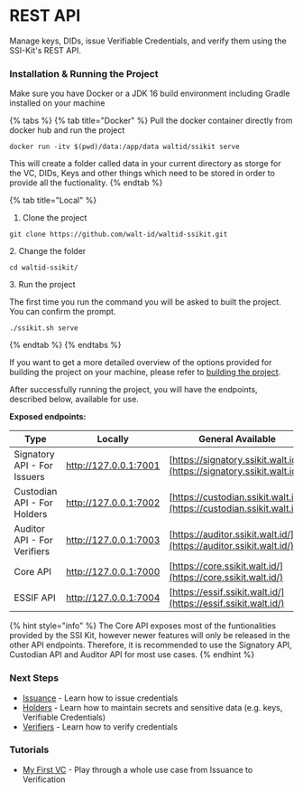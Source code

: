 # REST API

Manage keys, DIDs, issue Verifiable Credentials, and verify them using the SSI-Kit's REST API.

### Installation & Running the Project

Make sure you have Docker or a JDK 16 build environment including Gradle installed on your machine

{% tabs %}
{% tab title="Docker" %}
Pull the docker container directly from docker hub and run the project

```
docker run -itv $(pwd)/data:/app/data waltid/ssikit serve
```

This will create a folder called data in your current directory as storge for the VC, DIDs, Keys and other things which need to be stored in order to provide all the fuctionality.
{% endtab %}

{% tab title="Local" %}
1. Clone the project

```
git clone https://github.com/walt-id/waltid-ssikit.git
```

2\. Change the folder

```
cd waltid-ssikit/
```

3\. Run the project

The first time you run the command you will be asked to built the project. You can confirm the prompt.

```
./ssikit.sh serve 
```
{% endtab %}
{% endtabs %}

If you want to get a more detailed overview of the options provided for building the project on your machine, please refer to [building the project](build.md).

After successfully running the project, you will have the endpoints, described below, available for use.&#x20;

**Exposed endpoints:**

| Type                        | Locally               | General Available                                                      |
| --------------------------- | --------------------- | ---------------------------------------------------------------------- |
| Signatory API - For Issuers | http://127.0.0.1:7001 | [https://signatory.ssikit.walt.id/](https://signatory.ssikit.walt.id/) |
| Custodian API - For Holders | http://127.0.0.1:7002 | [https://custodian.ssikit.walt.id/](https://custodian.ssikit.walt.id/) |
| Auditor API - For Verifiers | http://127.0.0.1:7003 | [https://auditor.ssikit.walt.id/](https://auditor.ssikit.walt.id/)     |
| Core API                    | http://127.0.0.1:7000 | [https://core.ssikit.walt.id/](https://core.ssikit.walt.id/)           |
| ESSIF API                   | http://127.0.0.1:7004 | [https://essif.ssikit.walt.id/](https://essif.ssikit.walt.id/)         |

{% hint style="info" %}
The Core API exposes most of the funtionalities provided by the SSI Kit, however newer features will only be released in the other API endpoints. Therefore, it is recommended to use the Signatory API, Custodian API and Auditor API for most use cases.
{% endhint %}

### Next Steps

* [Issuance](rest-apis/signatory-api.md) - Learn how to issue credentials
* [Holders](rest-apis/custodian-api.md) - Learn how to maintain secrets and sensitive data (e.g. keys, Verifiable Credentials)
* [Verifiers](rest-apis/auditor-api.md) - Learn how to verify credentials

### Tutorials

* [My First VC](../tutorials/my-first-vc.md) - Play through a whole use case from Issuance to Verification

